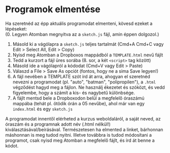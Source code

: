 # Programok elmentése

Ha szeretnéd az épp aktuális programodat elmenteni, kövesd ezeket a lépéseket:  
(0. Legyen Atomban megnyitva az a `sketch.js` fájl, amin éppen dolgozol.)  
1. Másold ki a vágólapra a `sketch.js` teljes tartalmát (Cmd+A Cmd+C vagy Edit > Select All, Edit > Copy)  
2. Nyisd meg Atomban a Dropboxos mappádból a `TEMPLATE.html` nevű fájlt  
3. Tedd a kurzort a fájl üres sorába (8. sor, a két `<script>` tag között)  
4. Másold ide a vágólapról a kódodat (Cmd+V vagy Edit > Paste)  
5. Válaszd a File > Save As opciót (fontos, hogy ne a sima Save legyen!)  
6. A fájl nevében a TEMPLATE szót írd át arra, ahogyan el szeretnéd nevezni a programodat (pl. "auto", "batman", "polipropilen"), a `.html` végződést hagyd meg a fájlon. Ne használj ékezetet és szóközt, és vedd figyelembe, hogy a számít a kis- és nagybetű különbsége.  
7. A fájlt mentsd bele a Dropboxodon belül a megfelelő óraszámú mappába (tehát pl. ötödik órán a 05 nevűbe), ahol már van egy `index.html` és egy `sketch.js`  

A programodat innentől elérheted a kurzus weboldaláról, a saját neved, az óraszám és a programnak adott név (.html nélkül!) kiválasztásával/beírásával. Természetesen ha elmented a linket, bárhonnan máshonnan is meg tudod nyitni. Illetve továbbra is tudod módosítani a programot, csak nyisd meg Atomban a megfelelő fájlt, és írd át benne a kódot.  